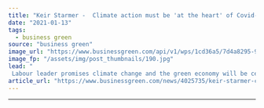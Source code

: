 ```yaml
---
title: "Keir Starmer -  Climate action must be 'at the heart' of Covid-19 recovery"
date: "2021-01-13"
tags: 
  - business green
source: "business green"
image_url: "https://www.businessgreen.com/api/v1/wps/1cd36a5/7d4a8295-99f7-449e-8dc2-bb9d5e7e263c/2/Keir-Starmer-2020-Labour-Party-leadership-election-hustings-Bristol-4-185x114.jpg"
image_fp: "/assets/img/post_thumbnails/190.jpg"
lead: "
 Labour leader promises climate change and the green economy will be central to Party's plans 'now and at the next election' ..."
article_url: "https://www.businessgreen.com/news/4025735/keir-starmer-climate-action-heart-covid-19-recovery"
---
```


---
